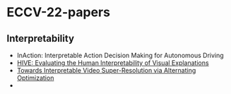 # ECCV-22-papers

## Interpretability
- InAction: Interpretable Action Decision Making for Autonomous Driving
- [HIVE: Evaluating the Human Interpretability of Visual Explanations](https://arxiv.org/abs/2112.03184)
- [Towards Interpretable Video Super-Resolution via Alternating Optimization](http://arxiv.org/abs/2207.10765)
- 
